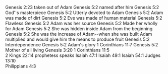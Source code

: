 Genesis 2:23	taken out of Adam
Genesis 5:2	named after him
Genesis 5:2	God''s masterpiece
Genesis 5:2	Utterly devoted to Adam
Genesis 5:2	Adam was made of dirt
Genesis 5:2	Eve was made of human material
Genesis 5:2	Flawless
Genesis 5:2	Adam was her source
Genesis 5:2	Made her wholly for Adam
Genesis 5:2	She was hidden inside Adam from the beginning
Genesis 5:2	She was the increase of Adam--when she was built Adam multiplied and would give him the means to produce fruit
Genesis 5:2	Interdependence
Genesis 5:2	Adam's glory 1 Corinthians 11:7
Genesis 5:2	Mother of all living Genesis 3:20
1 Corinthians 11:5	
2 Kings 22:14	prophetess speaks
Isaiah 47:1	
Isaiah 49:1	
Isaiah 54:1	
Judges 13:10	
Philippians 4:3	
